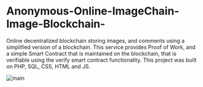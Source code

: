 # Anonymous-Online-ImageChain-Image-Blockchain-
Online decentralized blockchain storing images, and comments using a simplified version of a blockchain. This service provides Proof of Work, and a simple Smart Contract that is maintained on the blockchain, that is verifiable using the verify smart contract functionality. This project was built on PHP, SQL, CSS, HTML and JS.


![main](https://user-images.githubusercontent.com/81478885/148423355-2966f7ba-2b35-4f18-beeb-6b50b2a06ad7.JPG)
